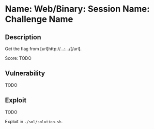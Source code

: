 # Name: Web/Binary: Session Name: Challenge Name

## Description

Get the flag from [url]http://...:.../[/url].

Score: TODO

## Vulnerability

TODO

## Exploit

TODO

Exploit in `./sol/solution.sh`.
